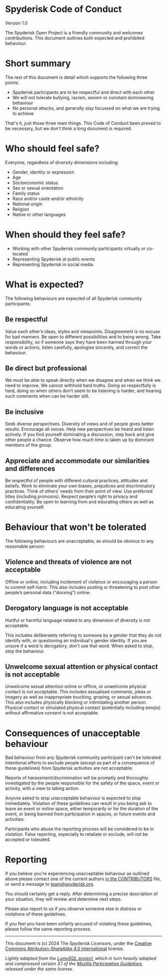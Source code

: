 # Spyderisk Code of Conduct

Version 1.0

The Spyderisk Open Project is a friendly community and welcomes contributions. This document outlines both
expected and prohibited behaviour.

# Short summary

The rest of this document is detail which supports the following three points:

* Spyderisk participants are to be respectful and direct with each other
* We will not tolerate bullying, racism, sexism or constant domineering behaviour
* No personal attacks, and generally stay focussed on what we are trying to achieve

That's it, just those three main things. This Code of Conduct been proved to be
necessary, but we don't think a long document is required.

# Who should feel safe?

Everyone, regardless of diversity dimensions including:

* Gender, identity or expression
* Age
* Socioeconomic status
* Sex or sexual orientation
* Family status
* Race and/or caste and/or ethnicity
* National origin
* Religion
* Native or other languages

# When should they feel safe?

* Working with other Spyderisk community participants virtually or co-located
* Representing Spyderisk at public events
* Representing Spyderisk in social media

# What is expected?

The following behaviours are expected of all Spyderisk community participants:

## Be respectful

Value each other’s ideas, styles and viewpoints. Disagreement is no excuse for
bad manners. Be open to different possibilities and to being wrong. Take
responsibility, so if someone says they have been harmed through your words or
actions, listen carefully, apologise sincerely, and correct the behaviour.

## Be direct but professional

We must be able to speak directly when we disagree and when we think we need to
improve. We cannot withhold hard truths.  Doing so respectfully is hard, doing
so when others don’t seem to be listening is harder, and hearing such comments
when can be harder still.

## Be inclusive

Seek diverse perspectives. Diversity of views and of people gives better
results.  Encourage all voices. Help new perspectives be heard and listen
actively. If you find yourself dominating a discussion, step back and give
other people a chance.  Observe how much time is taken up by dominant members
of the group.

## Appreciate and accommodate our similarities and differences

Be respectful of people with different cultural practices, attitudes and
beliefs. Work to eliminate your own biases, prejudices and discriminatory
practices. Think of others’ needs from their point of view. Use preferred
titles (including pronouns). Respect people’s right to privacy and
confidentiality. Be open to learning from and educating others as well as
educating yourself.

# Behaviour that won't be tolerated

The following behaviours are unacceptable, as should be obvious to any reasonable person:

## Violence and threats of violence are not acceptable

Offline or online, including incitement of violence or encouraging a person to
commit self-harm. This also includes posting or threatening to post other
people’s personal data (“doxxing”) online.

## Derogatory language is not acceptable

Hurtful or harmful language related to any dimension of diversity is not
acceptable.

This includes deliberately referring to someone by a gender that they do not
identify with, or questioning an individual's gender identity. If you are unsure
if a word is derogatory, don't use that word. When asked to stop, stop the behaviour.

## Unwelcome sexual attention or physical contact is not acceptable

Unwelcome sexual attention online or offline, or unwelcome physical contact is
not acceptable. This includes sexualised comments, jokes or imagery as well as
inappropriate touching, groping, or sexual advances.  This also includes
physically blocking or intimidating another person. Physical contact or
simulated physical contact (potentially including emojis) without affirmative
consent is not acceptable.

# Consequences of unacceptable behaviour

Bad behaviour from any Spyderisk community participant can't be tolerated.
Intentional efforts to exclude people (except as part of a consequence of these
guidelines) from Spyderisk activities are not acceptable.

Reports of harassment/discrimination will be promptly and thoroughly
investigated by the people responsible for the safety of the space, event or
activity, with a view to taking action.

Anyone asked to stop unacceptable behaviour is expected to stop immediately.
Violation of these guidelines can result in you being ask to leave an event or
online space, either temporarily or for the duration of the event, or being
banned from participation in spaces, or future events and activities.

Participants who abuse the reporting process will be considered to be in
violation. False reporting, especially to retaliate or exclude, will not be
accepted or tolerated.

# Reporting

If you believe you're experiencing unacceptable behaviour 
as outlined above please contact one of the current authors 
[in the CONTRIBUTORS](./CONTRIBUTORS.md) file, or send a message to 
[team@spyderisk.org](mailto:team@spyderisk.org).

You should certainly get a reply. After determining a precise description of your
situation, they will review and determine next steps. 

Please also report to us if you observe someone else in distress or violations of
these guidelines.

If you feel you have been unfairly accused of violating these guidelines,
please follow the same reporting process.

<hr>

This document is (c) 2024 The Spyderisk Licensors, under the
[Creative Commons Attribution-ShareAlike 4.0 International](https://creativecommons.org/licenses/by-sa/4.0/) license.

*Lightly adapted from the [LumoSQL project](https://lumosql.org), which in turn heavily adapted and compressed
version 3.1 of the [Mozilla Participation Guidelines](https://www.mozilla.org/en-US/about/governance/policies/participation/),
released under the same license.*


